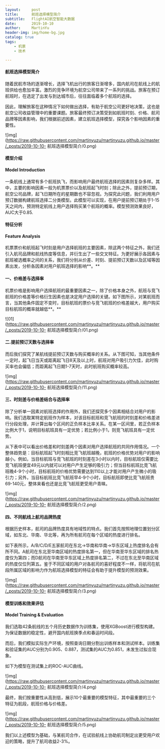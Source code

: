 ```yaml
---
layout:     post
title:      航班选择模型简介
subtitle:   FlightAI航空智能大数据 
date:       2019-10-10
author:     MartinYu
header-img: img/home-bg.jpg
catalog: true
tags:
    - 机票
    - 技术

---
```


#### 航班选择模型简介 

随着民航市场的逐渐增长，选择飞机出行的旅客日渐增多，国内航司在航线上的航班供给也愈加丰富。激烈的竞争环境为航空公司带来了一系列的挑战。旅客在预订航班时，在选定了出发与到达城市后，往往面临着多个航班的选择。

因此，理解旅客在这种情况下如何做出选择，有助于航空公司更好地决策，这也是航空公司收益管理中的重要课题。旅客最终预订决策受到如航班时刻、价格、航司品牌等因素影响，我们根据前述因素，建立航班选择模型，探究各个影响因素的重要性。

![img](https://raw.githubusercontent.com/martinyuzu/martinyuzu.github.io/master/_posts/2019-10-10- 航班选择模型简介/0.png)

#### 模型介绍

#### Model Introduction

一条航线上通常有多个航班执飞，而影响用户最终航班选择的因素则复杂多样。其中，主要的影响因素一般为机票票价以及航班起飞时刻；除此之外，提前预订期，航空公司品牌，起飞日期所在的星期数也不容忽视。为探究此问题，我们利用用户预订数据构建航班选择二分类模型。此模型可以实现，在用户提前预订期处于1-15天之间内，预测特定航线上用户选择购买某个航班的概率。模型预测效果良好，AUC大于0.85.

#### 特征分析

#### Feature Analysis

机票票价和航班起飞时刻是用户选择航班的主要因素，除这两个特征之外，我们还引入航司品牌和航线热度等信息，并衍生出了一些交叉特征。为更好展示各因素与航班被选概率之间的关系，我们将分别从价差、时刻、提前预订天数以及区域等因素出发，分析各因素对用户航班选择的影响**。**

#### 一、价格差与选择率

机票价格是影响用户选择航班的最重要因素之一，除了价格本身之外，航班与竞飞航班的价格差等价格衍生因素也是决定用户选择的关键。如下图所示，对某航班而言，当其他条件固定不变时，目标航班的票价与竞飞航班的价格差越大，用户购买目标航班的概率就越低**。**

![01](https://raw.githubusercontent.com/martinyuzu/martinyuzu.github.io/master/_posts/2019-10-10- 航班选择模型简介/01.png)

#### 二.提前预订天数与选择率

而后我们探究了某航线提前预订天数与购买概率的关系。从下图可知，当其他条件一定时，起飞日当天或距离起飞日8天及以上时，航班对用户吸引力欠佳，此时购买率也会偏低；而距离起飞日期1-7天时，此时航班购买概率较高。

![img](https://raw.githubusercontent.com/martinyuzu/martinyuzu.github.io/master/_posts/2019-10-10- 航班选择模型简介/11.png)

#### 三、时刻差与价格差结合与选择率

除了分析单一因素对航班选择的作用外，我们还探究多个因素相结合对用户的影响。我们选取某特定航班作为样本，对该目标航班和竞飞航班的时刻差和价格差进行分段处理，并计算出每个区间的正负样本比率关系。在某一区间里，若正负样本比例大于1，说明目标航班具有一定优势；若比例小于1，则竞飞航班具有一定优势。

从下表中可以看出价格差和时刻差两个因素对用户选择航班的共同作用情况。一个整体趋势是：目标航班起飞时刻相比竞飞航班越晚，航班的价格优势对用户的影响越小。例如，当目标航班与竞飞航班的时刻差在3小时以内时，目标航班仅需要比竞飞航班便宜49元以内就可以对用户产生足够的吸引力；但当目标航班比竞飞航班晚4-9个小时，目标航班的价格优势需要达到110以上才能对用户产生微小的吸引力；另外，当目标航班比竞飞航班早4-9个小时，目标航班即使比竞飞航班贵69-140元，整体来看也还是比竞飞航班更受用户青睐。

![img](https://raw.githubusercontent.com/martinyuzu/martinyuzu.github.io/master/_posts/2019-10-10- 航班选择模型简介/2.png)

#### 四、不同航线上航司品牌热度

根据历史样本，航司的品牌热度具有地域性的特点。我们首先按照地理位置划分区域，如东北、华南、华北等，再为所有航司在每个区域的热度进行排名。

如下表所示，A/B/C/D/E五家航司在东北->华南和华南->华东区域上热度排名会有所不同。A航司在东北至华南区域的热度排名第一，但在华南至华东区域的排名热度仅为第四；而D航司在华南至华东区域上热度排名第二，不过在东北至华南区域的热度仅位列第五。鉴于不同区域的用户对各航司的喜好程度不一样，将航司在航段所属区域的影响力作为航班选择模型的特征会有助于提升模型的预测效果。

![img](https://raw.githubusercontent.com/martinyuzu/martinyuzu.github.io/master/_posts/2019-10-10- 航班选择模型简介/3.png)

#### 模型训练和效果评估

#### Model Training & Evaluation

我们选取42条航线的五个月历史数据作为训练集，使用XGBoost进行模型构建。为保证数据的稳定性，避开国内航班换季点和春运时间段。

而后，我们模拟实际生产环境，按照查询日期分割出训练样本和测试样本。训练集和验证集的AUC分别为0.905、0.887，测试集的AUC为0.851，未发生过拟合现象。

如下为模型在测试集上的ROC-AUC曲线。

![img](https://raw.githubusercontent.com/martinyuzu/martinyuzu.github.io/master/_posts/2019-10-10- 航班选择模型简介/4.png)

最终，我们按重要性从高到低，展示10个最重要的模型特征，其中最重要的三个特征为航段，航班价格与价格差。

![img](https://raw.githubusercontent.com/martinyuzu/martinyuzu.github.io/master/_posts/2019-10-10- 航班选择模型简介/5.png)

我们以上述模型为基础，与某航司合作，在试验航线上协助航司制定出更受用户欢迎的策略，提升了航司收益2-3%。
